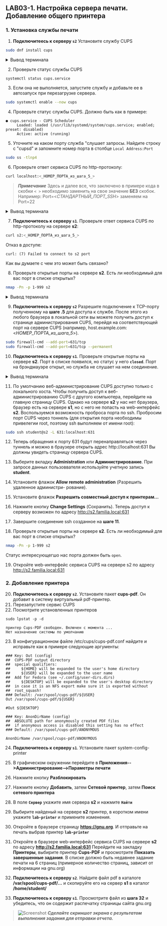 ## LAB03-1. Настройка сервера печати. Добавление общего принтера

### 1. Установка службы печати

1. **Подключитеесь к серверу `s2`**
Установите службу CUPS
```bash
sudo dnf install cups
```

<details>
  <summary>Вывод терминала</summary>
  <blockquote>

```console
Зависимости разрешены.
======================================================================================================================================================
Пакет                                           Архитектура                 Версия                                Репозиторий                  Размер
======================================================================================================================================================
Установка:
cups                                            x86_64                      1:2.4.2-10.fc37                       updates                      1.5 M
Установка зависимостей:
antiword                                        x86_64                      0.37-34.fc37                          fedora                       168 k
avahi-glib                                      x86_64                      0.8-18.fc37                           updates                       15 k
color-filesystem                                noarch                      1-29.fc37                             fedora                       8.2 k
colord                                          x86_64                      1.4.6-2.fc37                          fedora                       549 k
colord-libs                                     x86_64                      1.4.6-2.fc37                          fedora                       233 k
cups-client                                     x86_64                      1:2.4.2-10.fc37                       updates                       71 k
cups-filesystem                                 noarch                      1:2.4.2-10.fc37                       updates                       12 k
cups-filters                                    x86_64                      1.28.16-3.fc37                        updates                      788 k
cups-filters-libs                               x86_64                      1.28.16-3.fc37                        updates                      137 k
ghostscript                                     x86_64                      9.56.1-7.fc37                         updates                       43 k
ghostscript-tools-fonts                         x86_64                      9.56.1-7.fc37                         updates                       12 k
ghostscript-tools-printing                      x86_64                      9.56.1-7.fc37                         updates                       12 k
liberation-fonts-common                         noarch                      1:2.1.5-3.fc37                        fedora                        14 k
liberation-mono-fonts                           noarch                      1:2.1.5-3.fc37                        fedora                       500 k
libexif                                         x86_64                      0.6.24-3.fc37                         fedora                       462 k
liblouis                                        x86_64                      3.24.0-1.fc37                         updates                      2.4 M
liblouis-utils                                  x86_64                      3.24.0-1.fc37                         updates                       77 k
liblouisutdml                                   x86_64                      2.11.0-2.fc37                         fedora                       153 k
liblouisutdml-utils                             x86_64                      2.11.0-2.fc37                         fedora                        30 k
poppler-cpp                                     x86_64                      22.08.0-3.fc37                        updates                       57 k
poppler-utils                                   x86_64                      22.08.0-3.fc37                        updates                      263 k
qpdf-libs                                       x86_64                      10.6.3-5.fc37                         updates                      866 k
Установка слабых зависимостей:
avahi                                           x86_64                      0.8-18.fc37                           updates                      301 k
cups-filters-braille                            x86_64                      1.28.16-3.fc37                        updates                       42 k
cups-ipptool                                    x86_64                      1:2.4.2-10.fc37                       updates                      3.9 M
nss-mdns                                        x86_64                      0.15.1-6.fc37                         fedora                        46 k

Результат транзакции
======================================================================================================================================================
Установка  27 Пакетов

Объем загрузки: 12 M
Объем изменений: 40 M
Продолжить? [д/Н]:
```
...
```console
Проверка         : qpdf-libs-10.6.3-5.fc37.x86_64                                                                                                          27/27

Установлен:
antiword-0.37-34.fc37.x86_64                           avahi-0.8-18.fc37.x86_64                             avahi-glib-0.8-18.fc37.x86_64
color-filesystem-1-29.fc37.noarch                      colord-1.4.6-2.fc37.x86_64                           colord-libs-1.4.6-2.fc37.x86_64
cups-1:2.4.2-10.fc37.x86_64                            cups-client-1:2.4.2-10.fc37.x86_64                   cups-filesystem-1:2.4.2-10.fc37.noarch
cups-filters-1.28.16-3.fc37.x86_64                     cups-filters-braille-1.28.16-3.fc37.x86_64           cups-filters-libs-1.28.16-3.fc37.x86_64
cups-ipptool-1:2.4.2-10.fc37.x86_64                    ghostscript-9.56.1-7.fc37.x86_64                     ghostscript-tools-fonts-9.56.1-7.fc37.x86_64
ghostscript-tools-printing-9.56.1-7.fc37.x86_64        liberation-fonts-common-1:2.1.5-3.fc37.noarch        liberation-mono-fonts-1:2.1.5-3.fc37.noarch
libexif-0.6.24-3.fc37.x86_64                           liblouis-3.24.0-1.fc37.x86_64                        liblouis-utils-3.24.0-1.fc37.x86_64
liblouisutdml-2.11.0-2.fc37.x86_64                     liblouisutdml-utils-2.11.0-2.fc37.x86_64             nss-mdns-0.15.1-6.fc37.x86_64
poppler-cpp-22.08.0-3.fc37.x86_64                      poppler-utils-22.08.0-3.fc37.x86_64                  qpdf-libs-10.6.3-5.fc37.x86_64

Выполнено!
```
  </blockquote>
</details>

2. Проверьте статус службы CUPS
```bash
systemctl status cups.service
```

3. Если она не выполняется, запустите службу и добавьте ее в автозапуск при перезагрузке сервера.
```bash
sudo systemctl enable --now cups
```

4.  Проверьте статус службы CUPS. Должно быть как в примере:
```console
● cups.service - CUPS Scheduler
     Loaded: loaded (/usr/lib/systemd/system/cups.service; enabled; preset: disabled)
     Active: active (running)
```

5. Уточните на каком порту служба "слушает запросы. Найдите строку с "cupsd" и запомните номер порта в столбце `Local Address:Port`
```bash
sudo ss -tlnp4
```

6. Проверьте ответ сервиса CUPS по http-протоколу:
```bash
curl localhost:<_НОМЕР_ПОРТА_из_шага_5_>
```
> ***Примечание*** Здесь и далее все, что заключено в примере кода в скобки `< >` необходимо заменить на свое значение **БЕЗ** скобок.
Например:
Port=<_СТАНДАРТНЫЙ_ПОРТ_SSH_> заменяем на  Port=22

<details>
  <summary>Вывод терминала</summary>
  <blockquote>

```html
<!DOCTYPE HTML>
<html>
<head>
  <link rel="stylesheet" href="/cups.css" type="text/css">
  <link rel="shortcut icon" href="/apple-touch-icon.png" type="image/png">
  <meta charset="utf-8">
  <meta http-equiv="Content-Type" content="text/html; charset=utf-8">
  <meta http-equiv="X-UA-Compatible" content="IE=9">
  <meta name="viewport" content="width=device-width">
  <title>Home - CUPS 2.4.2</title>
</head>
<body>
  <div class="cups-header">
    <ul>
      <li><a href="https://openprinting.github.io/cups/" target="_blank">OpenPrinting CUPS</a></li>
      <li><a class="active" href="/">Начало</a></li>
      <li><a href="/admin">Администрирование</a></li>
      <li><a href="/classes/">Группы</a></li>
      <li><a href="/help/">Справка</a></li>
      <li><a href="/jobs/">Задания</a></li>
      <li><a href="/printers/">Принтеры</a></li>
    </ul>
  </div>
  <div class="cups-body">
    <div class="row">
      <h1>OpenPrinting CUPS 2.4.2</h1>
      <P>CUPS — поддерживающая большинство стандартов, свободная подсистема печати, разрабатываемая компанией <a class="jumbolink" href="https://openprinting.github.io/" target="_blank">OpenPrinting</a> для операционной системы Linux® и других UNIX<SUP>&reg;</SUP>-подобных операционных систем. CUPS uses <a href="https://www.pwg.org/ipp/everywhere.html" target="_blank">IPP Everywhere™</a> to support printing to local and network printers</P>
    </div>
    <div class="row">
      <div class="thirds">
        <H2>CUPS для пользователей</H2>
        <P><A HREF="help/overview.html">Введение в CUPS</A></P>
        <P><A HREF="help/options.html">Печать из командной строки</A></P>
      </div>
      <div class="thirds">
        <H2>CUPS для администраторов</H2>
        <P><A HREF="help/admin.html">Добавление принтеров и групп</A></P>
        <P><A HREF="help/policies.html">Управление доступом</A></P>
        <P><A HREF="help/network.html">Использование сетевых принтеров</A></P>
        <p><a href="help/firewalls.html">Firewalls</a></p>
        <p><a href="help/man-cupsd.conf.html">Справочник по cupsd.conf</a></p>
      </div>
      <div class="thirds">
        <H2>CUPS для разработчиков</H2>
        <p><a href="help/cupspm.html">CUPS Programming Manual</a></p>
        <P><A HREF="help/api-filter.html">Разработка фильтров и модулей</A></P>
      </div>
    </div>
  </div>
  <div class="cups-footer">Copyright &copy; 2021-2022 OpenPrinting. All Rights Reserved.</div>
</body>
</html>
```
  </blockquote>
</details>


7. **Подключитеесь к серверу `s1`**.
Проверьте ответ сервиса CUPS по http-протоколу на сервере **s2**:
```bash
curl s2:<_НОМЕР_ПОРТА_из_шага_5_>
```
Отказ в доступе:
```console
curl: (7) Failed to connect to s2 port
```
Как вы думаете с чем это может быть связано?

8. Проверьте открытые порты на сервере **s2**. Есть ли необходимый для вас порт в списке открытых?
```bash
nmap -Pn -p 1-999 s2
```
<details><summary>Вывод терминала</summary>
  <blockquote>

```console
...
Not shown: 923 filtered tcp ports (no-response), 75 filtered tcp ports (host-unreach)
PORT   STATE SERVICE
22/tcp open  ssh
```

</blockquote>
</details>


9. **Подключитеесь к серверу `s2`**
Разрешите подключение к TCP-порту полученному на **шаге .5**  для доступа к службе. После этого из любого браузера в локальной сети вы можете получить доступ к странице администрирования CUPS, перейдя на соответствующей порт на сервере CUPS (например, host.example.com:<_НОМЕР_ПОРТА_из_шага_5_>).
```bash
sudo firewall-cmd --add-port=631/tcp
sudo firewall-cmd --add-port=631/tcp --permanent
```

10. **Подключитеесь к серверу `s1`**. Проверьте открытые порты на сервере **s2**. Порт в списке появился, но статус у него **`closed`**. Порт на брэндмауэре открыт, но служба не слушает на нем соединение.
<details><summary>Вывод терминала</summary>
  <blockquote>

```console
Not shown: 923 filtered tcp ports (no-response), 74 filtered tcp ports (host-unreach)
PORT    STATE  SERVICE
22/tcp  open   ssh
631/tcp closed ipp
```

  </blockquote>
</details>

11. По умолчанию веб-администрирование CUPS доступно только с локального хоста.
Чтобы получить доступ к веб-администрированию CUPS с другого компьютера,
перейдите на главную страницу CUPS. Однако на сервере **s2** у нас нет браузера, браузер есть на сервере **s1**, но с него не попасть на web-интерфейс **s2**.
Воспользуемся возможность проброса порта по ssh. Пробросим порт CUPS через тоннель (для открытия порта необходимы привелегии root, поэтому ssh выполняем от имени root):

```bash
sudo ssh student@s2 -L 631:localhost:631
```

12. Теперь обращения к порту 631 будут перенаправляться через туннель и можно в браузере открыть адрес  http://localhost:631
Вы должны увидеть страницу сервера CUPS.

13. Выберите вкладку **Administration** или **Администрирование**. При запросе данных пользоввателя используйте учетную запись **student**.
14. Установите флажок **Allow remote administration** (Разрешить удаленное администри-
рование).
15. Установите флажок **Разрешить совместный доступ к принтерам...**
16. Нажмите кнопку **Change Settings** (Сохранить).
Теперь доступ к серверу возможен по адресу http://s2.familia.local:631

17. Завершите соединение ssh созданное на **шаге 11**.

18. Проверьте открытые порты на сервере **s2**. Есть ли необходимый для вас порт в списке открытых?
```bash
nmap -Pn -p 1-999 s2
```
Статус интересующегшо нас порта должен быть `open`.

19. Откройте web-интерфейс сервиса CUPS на сервере s2 по адресу http://s2.familia.local:631


### 2. Добавление принтера
20. **Подключитеесь к серверу `s2`**.
Установите пакет **cups-pdf**. Он добавит в систему виртуальный pdf-принтер.
21. Перезапустите сервис CUPS
22. Посмотрите установленных принтеров
```
sudo lpstat -p -d
```
```
принтер Cups-PDF свободен. Включен с момента ...
Нет назначение системы по умолчанию
```
23. В конфигурационном файле /etc/cups/cups-pdf.conf найдите и исправьте как в примере следующие аргументы:
```console
### Key: Out (config)
##  CUPS-PDF output directory
##  special qualifiers:
##     ${HOME} will be expanded to the user's home directory
##     ${USER} will be expanded to the user name
##  Add for Fedora (see ~/.config/user-dirs.dirs)
##     ${DESKTOP} will be expanded to the user's desktop directory
##  in case it is an NFS export make sure it is exported without
##  root_squash!
### Default: /var/spool/cups-pdf/${USER}
Out /var/spool/cups-pdf/${USER}

#Out ${DESKTOP}

### Key: AnonDirName (config)
##  ABSOLUTE path for anonymously created PDF files
##  if anonymous access is disabled this setting has no effect
### Default: /var/spool/cups-pdf/ANONYMOUS

AnonDirName /var/spool/cups-pdf/ANONYMOUS
```
24. **Подключитеесь к серверу `s1`**.
Установите пакет system-config-printer

25. В графическом окружении перейдите в **Приложения-->Администрирование-->Параметры печати**

26. Нажмите кнопку **Разблокировать**

27. Нажмите кнопку **Добавить**, затем **Сетевой принтер**, затем **Поиск сетевого принтера**

28.  В поле **`Сервер`** укажите имя сервера **s2** и нажмите **`Найти`**

29. Выбирите найденый на сервере **s2** принтер, в коротком имени укажите **`lab-printer`** и примените изменения.

30. Откройте в браузере страницу **https://gnu.org**. И отправьте на печать выбрав принтер **`lab-printer`**

31. Откройте в браузере web-интерфейс сервиса CUPS на сервере **s2** по адресу **http://s2.familia.local:631**
Перейдите  на закладку **Принтеры**, выбирите принтер **Cups-PDF** и просмотрите **Показать завершенные задания**. В списке должно быть недавнее задание печати на 6 страниц (примерное количество страниц, зависит от информации на gnu.org)

32. **Подключитеесь к серверу `s2`**. Найдите файл pdf в каталоге **/var/spool/cups-pdf/...** и скопируйте его на сервер **s1** в каталог **/home/student/**

33. **Подключитеесь к серверу `s1`**.
Просмотрите файл из **шага 32** и убедитесь, что он содержит распечатку страницы сайта gnu.org

>![Screenshot](../img/scr.png)
***Cделайте скриншот экрана c результатом выполнения задания для отправки отчета.***
